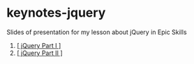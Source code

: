 # keynotes-jquery
Slides of presentation for my lesson about jQuery in Epic Skills

1. [[ jQuery Part I ]](https://gurylev.github.io/keynotes-jquery/)
2. [[ jQuery Part II ]](https://gurylev.github.io/keynotes-jquery/index2.html)